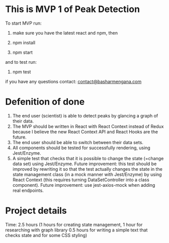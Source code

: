 # This is MVP 1 of Peak Detection

To start MVP run:

1. make sure you have the latest react and npm, then

2. npm install

3. npm start

and to test run:

1. npm test

if you have any questions contact: contact@basharmengana.com

# Defenition of done

1. The end user (scientist) is able to detect peaks by glancing a graph of their data.
2. The MVP should be written in React with React Context instead of Redux because I believe
   the new React Context API and React Hooks are the future.
3. The end user should be able to switch between
   their data sets.
4. All components should be tested for successfully rendering, using Jest/Enzyme.
5. A simple test that checks that it is possible to change the state (=change data set) using Jest/Enzyme. Future improvement: this test should be improved by rewriting it so that the test actually changes the state in the state management class (in a mock manner with Jest/Enzyme) by using React Context (this requires turning DataSetController into a class component). Future improvement: use jest-axios-mock when adding real endpoints.

# Project details

Time: 2.5 hours (1 hours for creating state management, 1 hour for researching with graph library
0.5 hours for writing a simple text that checks state and for some CSS styling)
